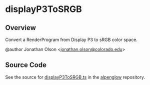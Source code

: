 # displayP3ToSRGB

## Overview

Convert a RenderProgram from Display P3 to sRGB color space.

@author Jonathan Olson &lt;jonathan.olson@colorado.edu&gt;



## Source Code

See the source for [displayP3ToSRGB.ts](https://github.com/phetsims/alpenglow/blob/main/js/render-program/color/displayP3ToSRGB.ts) in the [alpenglow](https://github.com/phetsims/alpenglow) repository.
